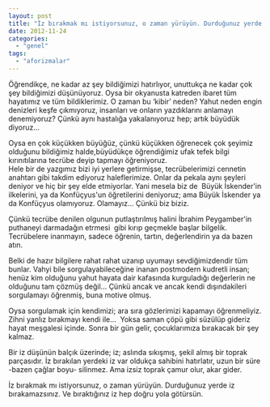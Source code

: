 ```yaml
---
layout: post
title: "İz bırakmak mı istiyorsunuz, o zaman yürüyün. Durduğunuz yerde iz bırakamazsınız."
date: 2012-11-24
categories: 
  - "genel"
tags: 
  - "aforizmalar"
---
```


Öğrendikçe, ne kadar az şey bildiğimizi hatırlıyor, unuttukça ne kadar çok şey bildiğimizi düşünüyoruz. Oysa bir okyanusta katreden ibaret tüm hayatımız ve tüm bildiklerimiz. O zaman bu ‘kibir’ neden? Yahut neden engin denizleri keşfe çıkmıyoruz, insanları ve onların yazdıklarını anlamayı denemiyoruz? Çünkü aynı hastalığa yakalanıyoruz hep; artık büyüdük diyoruz…  
  
Oysa en çok küçükken büyüğüz, çünkü küçükken öğrenecek çok şeyimiz olduğunu bildiğimiz halde,büyüdükçe öğrendiğimiz ufak tefek bilgi kırınıtılarına tecrübe deyip tapmayı öğreniyoruz.  
Hele bir de yazgımız bizi iyi yerlere getirmişse, tecrübelerimizi cennetin anahtarı gibi takdim ediyoruz haleflerimize. Onlar da pekala aynı şeyleri deniyor ve hiç bir şey elde etmiyorlar. Yani mesela biz de  Büyük İskender'in ilkelerini, ya da Konfüçyus'un öğretilerini deniyoruz; ama Büyük İskender ya da Konfüçyus olamıyoruz. Olamayız… Çünkü biz biziz.  
  
Çünkü tecrübe denilen olgunun putlaştırılmış halini İbrahim Peygamber'in puthaneyi darmadağın etrmesi  gibi kırıp geçmekle başlar bilgelik. Tecrübelere inanmayın, sadece öğrenin, tartın, değerlendirin ya da bazen atın.  
  
Belki de hazır bilgilere rahat rahat uzanıp uyumayı sevdiğimizdendir tüm bunlar. Vahyi bile sorgulayabileceğine inanan postmodern kudretli insan; henüz kim olduğunu yahut hayata dair kafasında kurguladığı değerlerin ne olduğunu tam çözmüş değil… Çünkü ancak ve ancak kendi dışındakileri sorgulamayı öğrenmiş, buna motive olmuş.  
  
Oysa sorgulamak için kendimizi; ara sıra gözlerimizi kapamayı öğrenmeliyiz. Zihni yanlız bırakmayı kendi ile…  Yoksa saman çöpü gibi süzülüp gideriz hayat meşgalesi içinde. Sonra bir gün gelir, çocuklarımıza bırakacak bir şey kalmaz.  
  
Bir iz düşünün balçık üzerinde; iz; aslında sıkışmış, şekil almış bir toprak parçasıdır. İz bırakılan yerdeki iz var oldukça sahibini hatırlatır, uzun bir süre -bazen çağlar boyu- silinmez. Ama izsiz toprak çamur olur, akar gider.  
  
İz bırakmak mı istiyorsunuz, o zaman yürüyün. Durduğunuz yerde iz bırakamazsınız. Ve bıraktığınız iz hep doğru yola götürsün.
